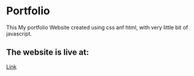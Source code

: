 # Portfolio
This My portfolio Website created using css anf html, with very little bit of javascript.

## The website is live at: 
[Link](https://tarun193.github.io/Portfolio/)
